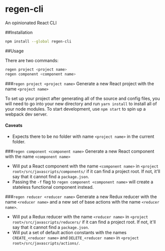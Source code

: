 # regen-cli
An opinionated React CLI

##Installation

```bash
npm install --global regen-cli
```

##Usage

There are two commands:

```bash
regen project <project name>
regen component <component name>
```

###`regen project <project name>`
Generate a new React project with the name `<project name>`

To set up your project after generating all of the source and config files,
you will need to go into your new directory and run `yarn install` to install
all of your node modules. To start development, use `npm start` to spin up a
webpack dev server.

#### Caveats
- Expects there to be no folder with name `<project name>`
in the current folder.

###`regen component <component name>`
Generate a new React component with the name `<component name>`
- Will put a React component with the name `<component name>`
in `<project root>/src/javascripts/components/` if it can find a project root.
If not, it'll say that it cannot find a `package.json`.
- Passing the `-f` flag to `regen component <component name>` will create a stateless
functional component instead.

###`regen reducer <reducer name>`
Generate a new Redux reducer with the name `<reducer name>` and a new set of base
actions with the name `<reducer name>`.
- Will put a Redux reducer with the name `<reducer name>` in
`<project root>/src/javascripts/reducers/` if it can find a project root.
If not, it'll say that it cannot find a `package.json`.
- Will put a set of default action constants with the names `CREATE_<reducer name>`
and `DELETE_<reducer name>` in
`<project root>/src/javascripts/actions/`.
